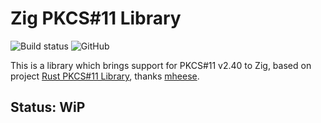 # Zig PKCS#11 Library

<!-- ![Build status](https://github.com/kassane/zig-pkcs11/workflows/Linux/badge.svg)
![Build status](https://github.com/kassane/zig-pkcs11/workflows/macOS/badge.svg)
![Build status](https://github.com/kassane/zig-pkcs11/workflows/Windows/badge.svg) -->
![Build status](https://github.com/kassane/zig-pkcs11/workflows/Audit/badge.svg)
![GitHub](https://img.shields.io/github/license/kassane/zig-pkcs11?style=flat-square)


This is a library which brings support for PKCS#11 v2.40 to Zig, based on project [Rust PKCS#11 Library](https://github.com/mheese/rust-pkcs11), thanks [mheese](https://github.com/mheese).
## Status: WiP

